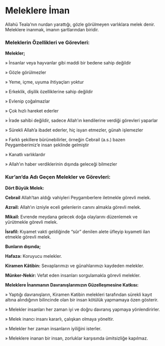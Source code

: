 # **Meleklere İman**

Allahü Teala’nın nurdan yarattığı, gözle görülmeyen varlıklara melek denir. Meleklere inanmak, imanın şartlarından biridir.

### **Meleklerin Özellikleri ve Görevleri:**

**Melekler;**

» İnsanlar veya hayvanlar gibi maddi bir bedene sahip değildir

» Gözle görülmezler

» Yeme, içme, uyuma ihtiyaçları yoktur

» Erkeklik, dişilik özelliklerine sahip değildir

» Evlenip çoğalmazlar

» Çok hızlı hareket ederler

» İrade sahibi değildir, sadece Allah’ın kendilerine verdiği görevleri yaparlar

» Sürekli Allah’a ibadet ederler, hiç isyan etmezler, günah işlemezler

» Farklı şekillere bürünebilirler, örneğin Cebrail (a.s.) bazen Peygamberimiz’e insan şeklinde gelmiştir

» Kanatlı varlıklardır

» Allah’ın haber verdiklerinin dışında geleceği bilmezler

### **Kur’an’da Adı Geçen Melekler ve Görevleri:**

**Dört Büyük Melek:**

**Cebrail** Allah’tan aldığı vahiyleri Peygamberlere iletmekle görevli melek.


**Azrail:** Allah’ın izniyle eceli gelenlerin canını almakla görevli melek.

**Mikail:** Evrende meydana gelecek doğa olaylarını düzenlemek ve yürütmekle görevli melek.

**İsrafil:** Kıyamet vakti geldiğinde “sûr” denilen alete üfleyip kıyameti ilan etmekle görevli melek.

**Bunların dışında;**

**Hafaza:** Koruyucu melekler.

**Kiramen Kâtibin:** Sevaplarımızı ve günahlarımızı kaydeden melekler.

**Münker-Nekir:** Vefat eden insanları sorgulamakla görevli melekler.


**Meleklere İnanmanın Davranışlarımızın Güzelleşmesine Katkısı:**

» Yaptığı davranışların, Kiramen Katibin melekleri tarafından sürekli kayıt altına alındığının bilincinde olan bir insan kötülük yapmamaya özen gösterir.

» Melekler insanları her zaman iyi ve doğru davranış yapmaya yönlendirirler.

» Melek inancı insanı kararlı, çalışkan olmaya yöneltir.

» Melekler her zaman insanların iyiliğini isterler.

» Meleklere inanan bir insan, zorluklar karşısında ümitsizliğe kapılmaz.
